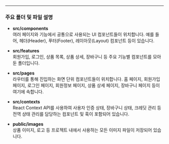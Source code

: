 
---

### 주요 폴더 및 파일 설명

- **src/components**  
  여러 페이지와 기능에서 공통으로 사용되는 UI 컴포넌트들이 위치합니다. 예를 들어, 헤더(Header), 푸터(Footer), 레이아웃(Layout) 컴포넌트 등이 있습니다.

- **src/features**  
  회원가입, 로그인, 상품 목록, 상품 상세, 장바구니 등 주요 기능별 컴포넌트를 모아둔 폴더입니다.

- **src/pages**  
  라우터를 통해 진입하는 화면 단위 컴포넌트들이 위치합니다. 홈 페이지, 회원가입 페이지, 로그인 페이지, 회원정보 페이지, 상품 상세 페이지, 장바구니 페이지 등이 여기에 속합니다.

- **src/contexts**  
  React Context API를 사용하여 사용자 인증 상태, 장바구니 상태, 크레딧 관리 등 전역 상태 관리를 담당하는 컴포넌트 및 훅이 포함되어 있습니다.

- **public/images**  
  상품 이미지, 로고 등 프로젝트 내에서 사용하는 모든 이미지 파일이 저장되어 있습니다.




